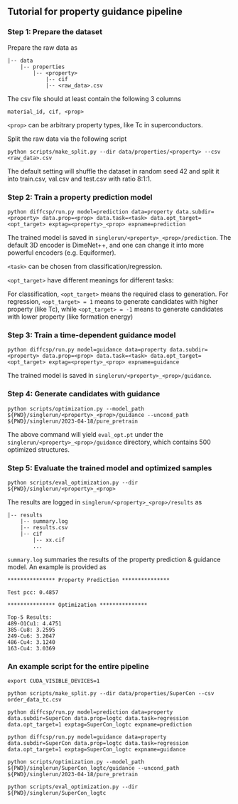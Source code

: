 ## Tutorial for property guidance pipeline

### Step 1: Prepare the dataset

Prepare the raw data as

```
|-- data
    |-- properties
	    |-- <property>
            |-- cif
            |-- <raw_data>.csv
```

The csv file should at least contain the following 3 columns

```
material_id, cif, <prop>
```

``<prop>`` can be arbitrary property types, like Tc in superconductors.


Split the raw data via the following script

```
python scripts/make_split.py --dir data/properties/<property> --csv <raw_data>.csv
```

The default setting will shuffle the dataset in random seed 42 and split it into train.csv, val.csv and test.csv with ratio 8:1:1. 

### Step 2: Train a property prediction model

```
python diffcsp/run.py model=prediction data=property data.subdir=<property> data.prop=<prop> data.task=<task> data.opt_target=<opt_target> exptag=<property>_<prop> expname=prediction
```

The trained model is saved in ``singlerun/<property>_<prop>/prediction``. The default 3D encoder is DimeNet++, and one can change it into more powerful encoders (e.g. Equiformer).

``<task>`` can be chosen from classification/regression.

``<opt_target>`` have different meanings for different tasks:

For classification, ``<opt_target>`` means the required class to generation.
For regression, ``<opt_target> = 1`` means to generate candidates with higher property (like Tc), while ``<opt_target> = -1`` means to generate candidates with lower property (like formation energy)

### Step 3: Train a time-dependent guidance model

```
python diffcsp/run.py model=guidance data=property data.subdir=<property> data.prop=<prop> data.task=<task> data.opt_target=<opt_target> exptag=<property>_<prop> expname=guidance
```

The trained model is saved in ``singlerun/<property>_<prop>/guidance``.

### Step 4: Generate candidates with guidance

```
python scripts/optimization.py --model_path ${PWD}/singlerun/<property>_<prop>/guidance --uncond_path ${PWD}/singlerun/2023-04-18/pure_pretrain
```

The above command will yield ``eval_opt.pt`` under the ``singlerun/<property>_<prop>/guidance`` directory, which contains 500 optimized structures.

### Step 5: Evaluate the trained model and optimized samples

```
python scripts/eval_optimization.py --dir ${PWD}/singlerun/<property>_<prop>
```

The results are logged in ``singlerun/<property>_<prop>/results`` as 

```
|-- results
    |-- summary.log
    |-- results.csv
    |-- cif
        |-- xx.cif
        ...
```

``summary.log`` summaries the results of the property prediction & guidance model. An example is provided as

```
*************** Property Prediction ***************

Test pcc: 0.4857

*************** Optimization ***************

Top-5 Results: 
489-O1Cu1: 4.4751
385-Cu8: 3.2595
249-Cu6: 3.2047
486-Cu4: 3.1240
163-Cu4: 3.0369
```

### An example script for the entire pipeline

```
export CUDA_VISIBLE_DEVICES=1

python scripts/make_split.py --dir data/properties/SuperCon --csv order_data_tc.csv

python diffcsp/run.py model=prediction data=property data.subdir=SuperCon data.prop=logtc data.task=regression data.opt_target=1 exptag=SuperCon_logtc expname=prediction

python diffcsp/run.py model=guidance data=property data.subdir=SuperCon data.prop=logtc data.task=regression data.opt_target=1 exptag=SuperCon_logtc expname=guidance

python scripts/optimization.py --model_path ${PWD}/singlerun/SuperCon_logtc/guidance --uncond_path ${PWD}/singlerun/2023-04-18/pure_pretrain

python scripts/eval_optimization.py --dir ${PWD}/singlerun/SuperCon_logtc
```

